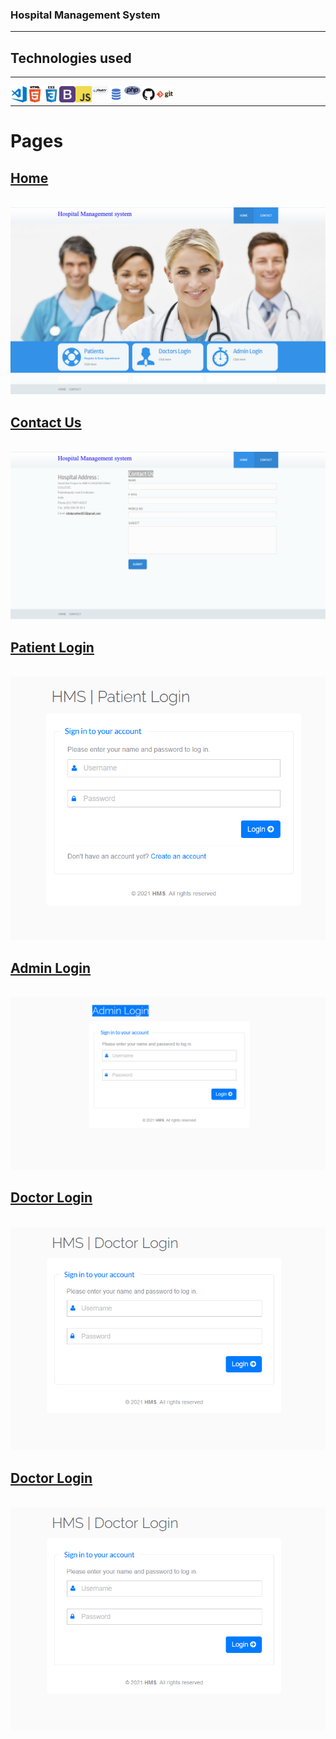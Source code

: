### Hospital Management System

---

## Technologies used 

---

<img align="left" alt="Visual Studio Code" width="26px" src="./readmehelper/visual-studio-code.png" />
<img align="left" alt="HTML5" width="26px" src="./readmehelper/html.png"/>
<img align="left" alt="CSS3" width="26px" src="./readmehelper/css.png" />
<img align="left" alt="bootstap" width="26px" src="readmehelper/bootstrap.png" />
<img align="left" alt="JavaScript" width="26px" src="./readmehelper/javascript.png" />
<img align="left" alt="JavaScript" width="26px" src="./readmehelper/jquery.png" />
<img align="left" alt="SQL" width="26px" src="./readmehelper/sql.png" />
<img align="left" alt="SQL" width="26px" src="./readmehelper/php.png" />
<img align="left" alt="GitHub" width="26px" src="./readmehelper/github.png" />
<img align="left" alt="Git" width="26px" src="./readmehelper/git.png" />

<br>

--- 

#  Pages

## <a href="http://hackclubhms.42web.io/" target="_blank" >Home</a>

<br>

<img  alt="Home"  src="./readmehelper/home.png" />

<br>

## <a href="http://hackclubhms.42web.io/contact.php" target="_blank" >Contact Us</a>

<br>

<img  alt="Home"  src="./readmehelper/Contact.png" />

<br>

## <a href="http://hackclubhms.42web.io/hms/doctor/" target="_blank" >Patient Login</a>

<br>

<img  alt="Home"  src="./readmehelper/PatientLogin.png" />

<br>
 
## <a href="http://hackclubhms.42web.io/hms/admin/" target="_blank" >Admin Login</a>

<br>

<img  alt="Home"  src="./readmehelper/AdminLogin.png" />

<br>

## <a href="http://hackclubhms.42web.io/hms/doctor/" target="_blank" >Doctor Login</a>

<br>

<img  alt="Home"  src="./readmehelper/DoctorLogin.png" />

<br>






## <a href="http://hackclubhms.42web.io/hms/doctor/" target="_blank" >Doctor Login</a>

<br>

<img  alt="Home"  src="./readmehelper/DoctorLogin.png" />

<br>





